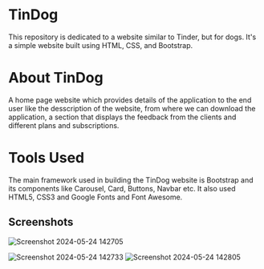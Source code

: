 # TinDog
This repository is dedicated to a website similar to Tinder, but for dogs. It's a simple website built using HTML, CSS, and Bootstrap.

# About TinDog
A home page website which provides details of the application to the end user like the desscription of the website, from where we can download the application, a section that displays the feedback from the clients and different plans and subscriptions.

# Tools Used
The main framework used in building the TinDog website is Bootstrap and its components like Carousel, Card, Buttons, Navbar etc. It also used HTML5, CSS3 and Google Fonts and Font Awesome.


## Screenshots
![Screenshot 2024-05-24 142705](https://github.com/arnavankush30/TinDog/assets/132573434/938e72ea-61a9-4ccb-b99a-6216d946527a)



![Screenshot 2024-05-24 142733](https://github.com/arnavankush30/TinDog/assets/132573434/c5263723-0675-4002-80c2-1f069ae0d88d)
![Screenshot 2024-05-24 142805](https://github.com/arnavankush30/TinDog/assets/132573434/30a45404-278d-4124-af5a-3e0b86cbbc28)
